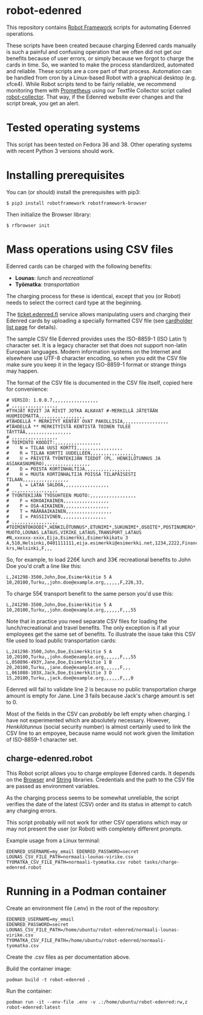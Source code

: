 # robot-edenred

This repository contains [Robot Framework](https://robotframework.org/)
scripts for automating Edenred operations.

These scripts have been created because charging Edenred cards manually is
such a painful and confusing operation that we often did not get our benefits
because of user errors, or simply because we forgot to charge the cards in
time. So, we wanted to make the process standardized, automated and reliable.
These scripts are a core part of that process. Automation can be handled from
cron by a Linux-based Robot with a graphical desktop (e.g. xfce4). While
Robot scripts tend to be fairly reliable, we recommend monitoring them with
[Prometheus](https://prometheus.io/) using our Textfile Collector script called
[robot-collector](https://github.com/Puppet-Finland/robot-collector). That
way, if the Edenred website ever changes and the script break, you get an
alert.

# Tested operating systems

This script has been tested on Fedora 36 and 38. Other operating systems with
recent Python 3 versions should work.

# Installing prerequisites

You can (or should) install the prerequisites with pip3:

    $ pip3 install robotframework robotframework-browser

Then initialize the Browser library:

    $ rfbrowser init

# Mass operations using CSV files

Edenred cards can be charged with the following benefits:

* **Lounas**: *lunch* and *recreational*
* **Työmatka**: *transportation*

The charging process for these is identical, except that you (or Robot) needs
to select the correct card type at the beginning.

The [ticket.edenred.fi](ticket.edenred.fi) service allows manipulating users
and charging their Edenred cards by uploading a specially formatted CSV file
(see [cardholder list page](https://ticket.edenred.fi/cardholder-management/cardholder-list/) for details).

The sample CSV file Edenred provides uses the ISO-8859-1 (ISO Latin 1)
character set. It is a legacy character set that does not support non-latin
European languages. Modern information systems on the Internet and elsewhere
use UTF-8 character encoding, so when you edit the CSV file make sure you keep
it in the legacy ISO-8859-1 format or strange things may happen.

The format of the CSV file is documented in the CSV file itself, copied here
for convenience:

```
# VERSIO: 1.0.0.7,,,,,,,,,,,,,,,,,
# ,,,,,,,,,,,,,,,,,
#TYHJÄT RIVIT JA RIVIT JOTKA ALKAVAT #-MERKILLÄ JÄTETÄÄN HUOMIOIMATTA,,,,,,,,,,,,,,,,,
#TÄHDELLÄ * MERKITYT KENTÄT OVAT PAKOLLISIA,,,,,,,,,,,,,,,,,
#TÄHDELLÄ ** MERKITYÍSTÄ KENTISTÄ TOINEN TULEE TÄYTTÄÄ,,,,,,,,,,,,,,,,,
# ,,,,,,,,,,,,,,,,,
# TOIMINTO KOODIT:,,,,,,,,,,,,,,,,,
#    N = TILAA UUSI KORTTI,,,,,,,,,,,,,,,,,
#    R = TILAA KORTTI UUDELLEEN,,,,,,,,,,,,,,,,,
#    U = PÄIVITÄ TYÖNTEKIJÄN TIEDOT (PL. HENKILÖTUNNUS JA ASIAKASNUMERO),,,,,,,,,,,,,,,,,
#    D = POISTA KORTINHALTIJA,,,,,,,,,,,,,,,,,
#    H = MUUTA KORTINHALTIJA POISSA TILAPÄISESTI TILAAN,,,,,,,,,,,,,,,,,
#    L = LATAA SALDOA,,,,,,,,,,,,,,,,,
# ,,,,,,,,,,,,,,,,,
# TYÖNTEKIJÄN TYÖSUHTEEN MUOTO:,,,,,,,,,,,,,,,,,
#    F = KOKOAIKAINEN,,,,,,,,,,,,,,,,,
#    P = OSA-AIKAINEN,,,,,,,,,,,,,,,,,
#    T = MÄÄRÄAIKAINEN,,,,,,,,,,,,,,,,,
#    I = PASSIIVINEN,,,,,,,,,,,,,,,,,
# ,,,,,,,,,,,,,,,,,
#TOIMINTOKOODI*,HENKILÖTUNNUS*,ETUNIMI*,SUKUNIMI*,OSOITE*,POSTINUMERO*,KAUPUNKI*,PUHELINNUMERO**,SÄHKÖPOSTIOSOITE**,TYÖNTEKIJÄNUMERO,KUSTANNUSPAIKKA,OSASTO,KERROS,ALUE,TYÖSUHTEEN MUOTO,LOUNAS_LATAUS,VIRIKE_LATAUS,TRANSPORT_LATAUS
#N,xxxxxx-xxxx,Eija,Esimerkki,Esimerkkikatu 3 A,510,Helsinki,0401111111,eija.esimerkki@esimerkki.net,1234,2222,Finance,8 krs,Helsinki,F,,,
```

So, for example, to load 226€ lunch and 33€ recreational benefits to John Doe
you'd craft a line like this:

    L,241298-3500,John,Doe,Esimerkkitie 5 A 10,20100,Turku,,john.doe@example.org,,,,,,F,226,33,

To charge 55€ transport benefit to the same person you'd use this:

    L,241298-3500,John,Doe,Esimerkkitie 5 A 10,20100,Turku,,john.doe@example.org,,,,,,F,,,55

Note that in practice you need separate CSV files for loading the
lunch/recreational and travel benefits. The only exception is if all your
employees get the same set of benefits. To illustrate the issue take this CSV
file used to load public transportation cards:

    L,241298-3500,John,Doe,Esimerkkitie 5 A 10,20100,Turku,,john.doe@example.org,,,,,,F,,,55
    L,050896-493Y,Jane,Doe,Esimerkkitie 1 B 20,20100,Turku,,jane.doe@example.org,,,,,,F,,,
    L,061088-103X,Jack,Doe,Esimerkkitie 3 D 15,20100,Turku,,jack.doe@example.org,,,,,,F,,,0

Edenred will fail to validate line 2 is because no public transportation charge
amount is empty for Jane. Line 3 fails because Jack's charge amount is set to 0.

Most of the fields in the CSV can *probably* be left empty when charging. I
have not experimented which are absolutely necessary. However, *Henkilötunnus*
(social security number) is almost certainly used to link the CSV line to an
empoyee, because name would not work given the limitation of ISO-8859-1
character set.

## charge-edenred.robot

This Robot script allows you to charge employee Edenred cards. It depends on
the
[Browser](https://marketsquare.github.io/robotframework-browser/Browser.html)
and
[String](https://robotframework.org/robotframework/2.1.2/libraries/String.html)
libraries. Credentials and the path to the CSV file are passed as environment
variables.

As the charging process seems to be somewhat unreliable, the script verifies
the date of the latest (CSV) order and its status in attempt to catch any
charging errors.

This script probably will not work for other CSV operations which may or may
not present the user (or Robot) with completely different prompts.

Example usage from a Linux terminal:

    EDENRED_USERNAME=my_email EDENRED_PASSWORD=secret LOUNAS_CSV_FILE_PATH=normaali-lounas-virike.csv TYOMATKA_CSV_FILE_PATH=normaali-tyomatka.csv robot tasks/charge-edenred.robot

# Running in a Podman container

Create an environment file (.env) in the root of the repository:

    EDENRED_USERNAME=my_email
    EDENRED_PASSWORD=secret
    LOUNAS_CSV_FILE_PATH=/home/ubuntu/robot-edenred/normaali-lounas-virike.csv
    TYOMATKA_CSV_FILE_PATH=/home/ubuntu/robot-edenred/normaali-tyomatka.csv

Create the .csv files as per documentation above.

Build the container image:

    podman build -t robot-edenred .

Run the container:

    podman run -it --env-file .env -v .:/home/ubuntu/robot-edenred:rw,z robot-edenred:latest
